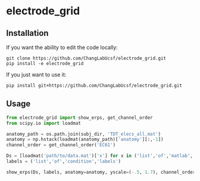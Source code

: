 # electrode_grid

## Installation
If you want the ability to edit the code locally:
```
git clone https://github.com/ChangLabUcsf/electrode_grid.git
pip install -e electrode_grid
```
If you just want to use it:
```
pip install git+https://github.com/ChangLabUcsf/electrode_grid.git
```

## Usage
```python
from electrode_grid import show_erps, get_channel_order
from scipy.io import loadmat

anatomy_path = os.path.join(subj_dir, 'TDT_elecs_all.mat')
anatomy = np.hstack(loadmat(anatomy_path)['anatomy'][:,-1])
channel_order = get_channel_order('EC61')

Ds = [loadmat('path/to/data.mat')['x'] for x in ('list','of','matlab','variables')]
labels = ('list','of','condition','labels')

show_erps(Ds, labels, anatomy=anatomy, yscale=(-.5, 1.7), channel_order=channel_order)
```
